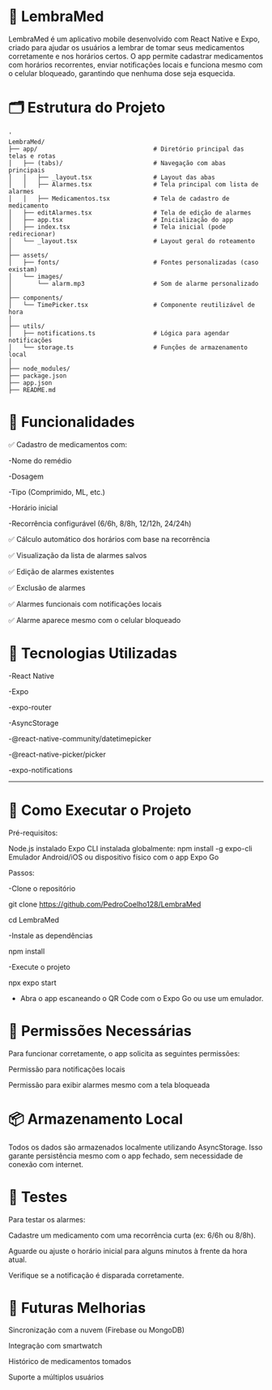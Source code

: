 
# 💊 LembraMed

LembraMed é um aplicativo mobile desenvolvido com React Native e Expo, criado para ajudar os usuários a lembrar de tomar seus medicamentos corretamente e nos horários certos. O app permite cadastrar medicamentos com horários recorrentes, enviar notificações locais e funciona mesmo com o celular bloqueado, garantindo que nenhuma dose seja esquecida.

# 🗂 Estrutura do Projeto
```shell
'
LembraMed/
├── app/                                # Diretório principal das telas e rotas
│   ├── (tabs)/                         # Navegação com abas principais
│   │   ├── _layout.tsx                 # Layout das abas
│   │   ├── Alarmes.tsx                 # Tela principal com lista de alarmes
│   │   ├── Medicamentos.tsx            # Tela de cadastro de medicamento
│   ├── editAlarmes.tsx                 # Tela de edição de alarmes
│   ├── app.tsx                         # Inicialização do app
│   ├── index.tsx                       # Tela inicial (pode redirecionar)
│   └── _layout.tsx                     # Layout geral do roteamento
│
├── assets/
│   ├── fonts/                          # Fontes personalizadas (caso existam)
│   └── images/
│       └── alarm.mp3                   # Som de alarme personalizado
│
├── components/
│   └── TimePicker.tsx                  # Componente reutilizável de hora
│
├── utils/
│   ├── notifications.ts                # Lógica para agendar notificações
│   └── storage.ts                      # Funções de armazenamento local
│
├── node_modules/
├── package.json
├── app.json
├── README.md
```

# 📱 Funcionalidades

✅ Cadastro de medicamentos com:

-Nome do remédio

-Dosagem

-Tipo (Comprimido, ML, etc.)

-Horário inicial

-Recorrência configurável (6/6h, 8/8h, 12/12h, 24/24h)

✅ Cálculo automático dos horários com base na recorrência

✅ Visualização da lista de alarmes salvos

✅ Edição de alarmes existentes

✅ Exclusão de alarmes

✅ Alarmes funcionais com notificações locais

✅ Alarme aparece mesmo com o celular bloqueado

# 🧠 Tecnologias Utilizadas

-React Native

-Expo

-expo-router

-AsyncStorage

-@react-native-community/datetimepicker

-@react-native-picker/picker

-expo-notifications

----

# 🚀 Como Executar o Projeto

Pré-requisitos:

Node.js instalado
Expo CLI instalada globalmente: npm install -g expo-cli
Emulador Android/iOS ou dispositivo físico com o app Expo Go

Passos:

-Clone o repositório

git clone https://github.com/PedroCoelho128/LembraMed

cd LembraMed

-Instale as dependências

npm install

-Execute o projeto

npx expo start

- Abra o app escaneando o QR Code com o Expo Go ou use um emulador.

# 🔔 Permissões Necessárias

Para funcionar corretamente, o app solicita as seguintes permissões:

Permissão para notificações locais

Permissão para exibir alarmes mesmo com a tela bloqueada

# 📦 Armazenamento Local

Todos os dados são armazenados localmente utilizando AsyncStorage. Isso garante persistência mesmo com o app fechado, sem necessidade de conexão com internet.

# 🧪 Testes

Para testar os alarmes:

Cadastre um medicamento com uma recorrência curta (ex: 6/6h ou 8/8h).

Aguarde ou ajuste o horário inicial para alguns minutos à frente da hora atual.

Verifique se a notificação é disparada corretamente.

# 🧠 Futuras Melhorias

Sincronização com a nuvem (Firebase ou MongoDB)

Integração com smartwatch

Histórico de medicamentos tomados

Suporte a múltiplos usuários
